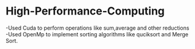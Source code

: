 # High-Performance-Computing

-Used Cuda to perform operations like sum,average and other reductions <br>
-Used OpenMp to implement sorting algorithms like quciksort and Merge Sort.
